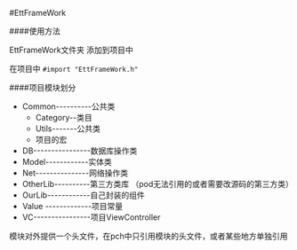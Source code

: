 #EttFrameWork

####使用方法

EttFrameWork文件夹 添加到项目中

在项目中 `#import "EttFrameWork.h"` 


####项目模块划分

* Common----------公共类  
    * Category--类目    
    * Utils-------公共类     
    * 项目的宏    
* DB----------------数据库操作类  
* Model------------实体类
* Net---------------网络操作类  
* OtherLib----------第三方类库 （pod无法引用的或者需要改源码的第三方类） 
* OurLib------------自己封装的组件 
* Value    -------------项目常量  
* VC----------------项目ViewController  


模块对外提供一个头文件，在pch中只引用模块的头文件，或者某些地方单独引用